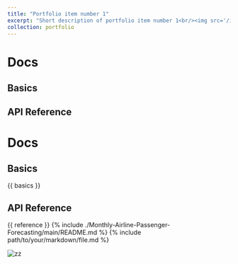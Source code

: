 ```yaml
---
title: "Portfolio item number 1"
excerpt: "Short description of portfolio item number 1<br/><img src='/images/500x300.png'>"
collection: portfolio
---
```

<script>
import basics from 'https://raw.githubusercontent.com/dikiwahyudi11/Monthly-Airline-Passenger-Forecasting/main/README.md'
import reference from './Monthly-Airline-Passenger-Forecasting/main/README.md'
</script>
# Docs

## Basics
<!--@include:./parts/basics.md-->

## API Reference

<!--@include:./parts/reference.md-->

# Docs

## Basics

{{ basics }}

## API Reference

{{ reference }}
{% include ./Monthly-Airline-Passenger-Forecasting/main/README.md %}
{% include path/to/your/markdown/file.md %}

![zz]('https://raw.githubusercontent.com/dikiwahyudi11/Monthly-Airline-Passenger-Forecasting/main/README.md')
